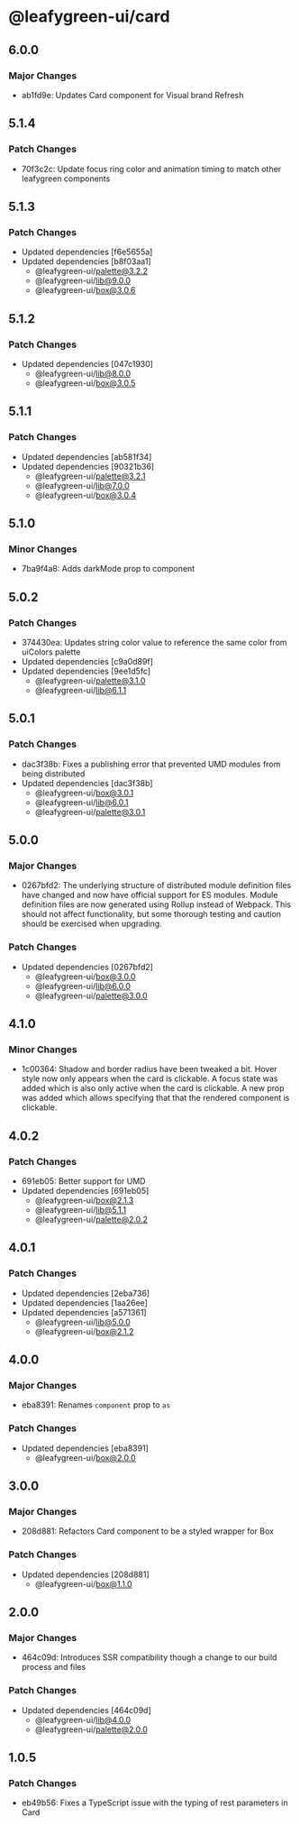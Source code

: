 # @leafygreen-ui/card

## 6.0.0

### Major Changes

- ab1fd9e: Updates Card component for Visual brand Refresh

## 5.1.4

### Patch Changes

- 70f3c2c: Update focus ring color and animation timing to match other leafygreen components

## 5.1.3

### Patch Changes

- Updated dependencies [f6e5655a]
- Updated dependencies [b8f03aa1]
  - @leafygreen-ui/palette@3.2.2
  - @leafygreen-ui/lib@9.0.0
  - @leafygreen-ui/box@3.0.6

## 5.1.2

### Patch Changes

- Updated dependencies [047c1930]
  - @leafygreen-ui/lib@8.0.0
  - @leafygreen-ui/box@3.0.5

## 5.1.1

### Patch Changes

- Updated dependencies [ab581f34]
- Updated dependencies [90321b36]
  - @leafygreen-ui/palette@3.2.1
  - @leafygreen-ui/lib@7.0.0
  - @leafygreen-ui/box@3.0.4

## 5.1.0

### Minor Changes

- 7ba9f4a8: Adds darkMode prop to component

## 5.0.2

### Patch Changes

- 374430ea: Updates string color value to reference the same color from uiColors palette
- Updated dependencies [c9a0d89f]
- Updated dependencies [9ee1d5fc]
  - @leafygreen-ui/palette@3.1.0
  - @leafygreen-ui/lib@6.1.1

## 5.0.1

### Patch Changes

- dac3f38b: Fixes a publishing error that prevented UMD modules from being distributed
- Updated dependencies [dac3f38b]
  - @leafygreen-ui/box@3.0.1
  - @leafygreen-ui/lib@6.0.1
  - @leafygreen-ui/palette@3.0.1

## 5.0.0

### Major Changes

- 0267bfd2: The underlying structure of distributed module definition files have changed and now have official support for ES modules. Module definition files are now generated using Rollup instead of Webpack. This should not affect functionality, but some thorough testing and caution should be exercised when upgrading.

### Patch Changes

- Updated dependencies [0267bfd2]
  - @leafygreen-ui/box@3.0.0
  - @leafygreen-ui/lib@6.0.0
  - @leafygreen-ui/palette@3.0.0

## 4.1.0

### Minor Changes

- 1c00364: Shadow and border radius have been tweaked a bit. Hover style now only appears when the card is clickable. A focus state was added which is also only active when the card is clickable. A new prop was added which allows specifying that that the rendered component is clickable.

## 4.0.2

### Patch Changes

- 691eb05: Better support for UMD
- Updated dependencies [691eb05]
  - @leafygreen-ui/box@2.1.3
  - @leafygreen-ui/lib@5.1.1
  - @leafygreen-ui/palette@2.0.2

## 4.0.1

### Patch Changes

- Updated dependencies [2eba736]
- Updated dependencies [1aa26ee]
- Updated dependencies [a571361]
  - @leafygreen-ui/lib@5.0.0
  - @leafygreen-ui/box@2.1.2

## 4.0.0

### Major Changes

- eba8391: Renames `component` prop to `as`

### Patch Changes

- Updated dependencies [eba8391]
  - @leafygreen-ui/box@2.0.0

## 3.0.0

### Major Changes

- 208d881: Refactors Card component to be a styled wrapper for Box

### Patch Changes

- Updated dependencies [208d881]
  - @leafygreen-ui/box@1.1.0

## 2.0.0

### Major Changes

- 464c09d: Introduces SSR compatibility though a change to our build process and files

### Patch Changes

- Updated dependencies [464c09d]
  - @leafygreen-ui/lib@4.0.0
  - @leafygreen-ui/palette@2.0.0

## 1.0.5

### Patch Changes

- eb49b56: Fixes a TypeScript issue with the typing of rest parameters in Card
